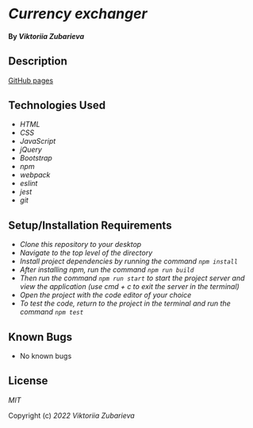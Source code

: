 # _Currency exchanger_

#### By _**Viktoriia Zubarieva**_
## Description



[GitHub pages](https://vzubarieva.github.io/galactic-age-calculator)
## Technologies Used

* _HTML_
* _CSS_
* _JavaScript_
* _jQuery_
* _Bootstrap_
* _npm_
* _webpack_
* _eslint_
* _jest_
* _git_


## Setup/Installation Requirements

* _Clone this repository to your desktop_
* _Navigate to the top level of the directory_
* _Install project dependencies by running the command `npm install`_
* _After installing npm, run the command `npm run build`_
* _Then run the command `npm run start` to start the project server and view the application (use cmd + c to exit the server in the terminal)_
* _Open the project with the code editor of your choice_
* _To test the code, return to the project in the terminal and run the command `npm test`_

## Known Bugs

* No known bugs

## License

_MIT_

Copyright (c) _2022_ _Viktoriia Zubarieva_